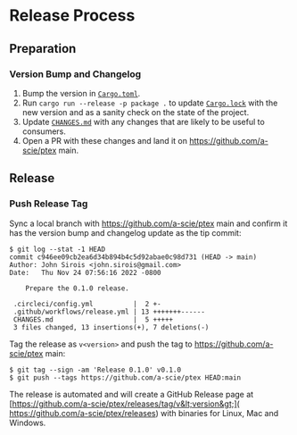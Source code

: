 # Release Process

## Preparation

### Version Bump and Changelog

1. Bump the version in [`Cargo.toml`](Cargo.toml).
2. Run `cargo run --release -p package .` to update [`Cargo.lock`](Cargo.lock) with the new version
   and as a sanity check on the state of the project.
3. Update [`CHANGES.md`](CHANGES.md) with any changes that are likely to be useful to consumers.
4. Open a PR with these changes and land it on https://github.com/a-scie/ptex main.

## Release

### Push Release Tag

Sync a local branch with https://github.com/a-scie/ptex main and confirm it has the version bump
and changelog update as the tip commit:

```
$ git log --stat -1 HEAD
commit c946ee09cb2ea6d34b894b4c5d92abae0c98d731 (HEAD -> main)
Author: John Sirois <john.sirois@gmail.com>
Date:   Thu Nov 24 07:56:16 2022 -0800

    Prepare the 0.1.0 release.

 .circleci/config.yml          |  2 +-
 .github/workflows/release.yml | 13 +++++++------
 CHANGES.md                    |  5 +++++
 3 files changed, 13 insertions(+), 7 deletions(-)
```

Tag the release as `v<version>` and push the tag to https://github.com/a-scie/ptex main:

```
$ git tag --sign -am 'Release 0.1.0' v0.1.0
$ git push --tags https://github.com/a-scie/ptex HEAD:main
```

The release is automated and will create a GitHub Release page at
[https://github.com/a-scie/ptex/releases/tag/v&lt;version&gt;](
https://github.com/a-scie/ptex/releases) with binaries for Linux, Mac and Windows.